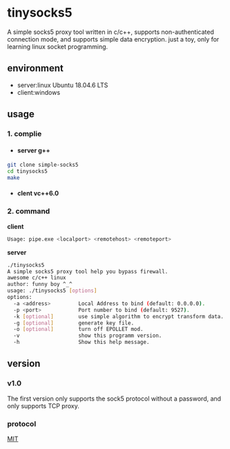 # tinysocks5
A simple socks5 proxy tool written in c/c++, supports non-authenticated connection mode, and supports simple data encryption.
just a toy, only for learning linux socket programming.

## environment
- server:linux Ubuntu 18.04.6 LTS
- client:windows

## usage
### 1. complie
- #### server g++
```bash
git clone simple-socks5
cd tinysocks5
make
```
- #### clent vc++6.0

### 2. command

**client**

```bash
Usage: pipe.exe <localport> <remotehost> <remoteport>
```
**server**
```bash
./tinysocks5 
A simple socks5 proxy tool help you bypass firewall.
awesome c/c++ linux
author: funny boy ^_^
usage: ./tinysocks5 [options]
options: 
  -a <address>         Local Address to bind (default: 0.0.0.0).
  -p <port>            Port number to bind (default: 9527).
  -k [optional]        use simple algorithm to encrypt transform data.
  -g [optional]        generate key file.
  -o [optional]        turn off EPOLLET mod.
  -v                   show this programm version.
  -h                   Show this help message.

```
## version
### v1.0
The first version only supports the sock5 protocol without a password, and only supports TCP proxy.

### protocol
[MIT](https://github.com/GadyPu/simple-socks5/blob/master/LICENSE)
